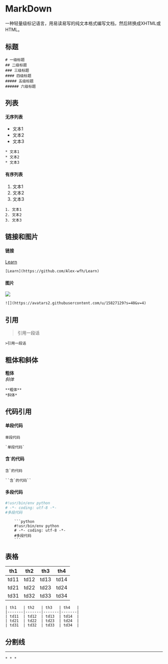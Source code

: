 # MarkDown

一种轻量级标记语言，用易读易写的纯文本格式编写文档，然后转换成XHTML或HTML。

## 标题

```
# 一级标题
## 二级标题
### 三级标题
#### 四级标题
##### 五级标题
###### 六级标题
```

## 列表
#### 无序列表

* 文本1
* 文本2
* 文本3

```
* 文本1
* 文本2
* 文本3  
```

#### 有序列表

1. 文本1
2. 文本2
3. 文本3

```
1. 文本1
2. 文本2
3. 文本3
```

## 链接和图片
#### 链接

[Learn](https://github.com/Alex-wfh/Learn)

```
[Learn](https://github.com/Alex-wfh/Learn)
```

#### 图片

![](https://avatars2.githubusercontent.com/u/15827129?s=40&v=4)

```
![](https://avatars2.githubusercontent.com/u/15827129?s=40&v=4)
```

## 引用

>引用一段话

```
>引用一段话
```

## 粗体和斜体

**粗体**  
*斜体*  

```
**粗体**
*斜体*
```

## 代码引用
#### 单段代码

`单段代码`

```
`单段代码`
```

#### 含\`的代码

``含`的代码``

```
``含`的代码``
```

#### 多段代码

```python
#!usr/bin/env python
# -*- coding: utf-8 -*-
#多段代码
```

```
    ```python
    #!usr/bin/env python
    # -*- coding: utf-8 -*-
    #多段代码
    ```
```

## 表格

| th1   | th2   | th3   | th4   |
|-------|-------|-------|-------|
| td11  | td12  | td13  | td14  |
| td21  | td22  | td23  | td24  |
| td31  | td32  | td33  | td34  |


```
| th1   | th2   | th3   | th4   |
|-------|-------|-------|-------|
| td11  | td12  | td13  | td14  |
| td21  | td22  | td23  | td24  |
| td31  | td32  | td33  | td34  |
```

## 分割线

* * *

```
* * *
```

